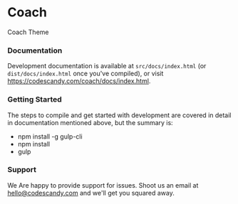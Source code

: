 # Coach #

Coach Theme

### Documentation ###

Development documentation is available at `src/docs/index.html` (or `dist/docs/index.html` once you've compiled), or visit https://codescandy.com/coach/docs/index.html.

### Getting Started ###

The steps to compile and get started with development are covered in detail in documentation mentioned above, but the summary is:

- npm install -g gulp-cli
- npm install
- gulp

 
### Support ###

We Are happy to provide support for issues. Shoot us an email at hello@codescandy.com and we'll get you squared away.